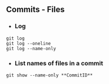 ## Commits - Files
- ### Log
```
git log
git log --oneline
git log --name-only
```
- ### List names of files in a commit
```
git show --name-only **CommitID**  
```

